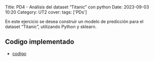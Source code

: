 Title: PD4 - Análisis del dataset “Titanic” con python
Date: 2023-09-03 10:20
Category: UT2
cover:
tags: ['PDs']

En este ejercicio se desea construir un modelo de predicción para el dataset “Titanic”, utilizando
Python y sklearn.

## Codigo implementado

-   [codigo](https://github.com/gcabrera243/blob/main/content/UT2/PDs/PD4/UT2_PD4.ipynb?raw=true)
